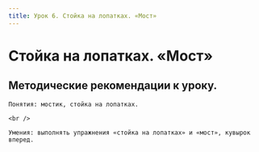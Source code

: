 ```yaml
---
title: Урок 6. Стойка на лопатках. «Мост»
---
```


# Стойка на лопатках. «Мост»

## Методические рекомендации к уроку.

<p>
	Понятия: мостик, стойка на лопатках. 
</p>
<p>
	<br />
</p>
<p>
	Умения: выполнять упражнения «стойка на лопатках» и «мост», кувырок вперед.
</p>